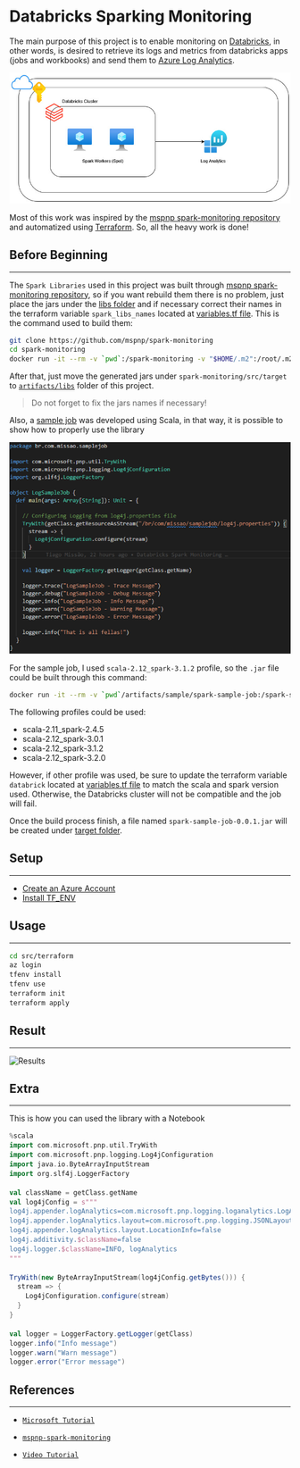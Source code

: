 # Databricks Sparking Monitoring

The main purpose of this project is to enable monitoring on [Databricks](https://databricks.com/), in other words, is desired to retrieve its logs and metrics from databricks apps (jobs and workbooks) and send them to [Azure Log Analytics](https://docs.microsoft.com/en-us/azure/azure-monitor/logs/log-analytics-overview).

![Architecture](./artifacts/pictures/architecture.jpg)

Most of this work was inspired by the [mspnp spark-monitoring repository](https://databricks.com/) and automatized using [Terraform](https://www.terraform.io/). So, all the heavy work is done!

## Before Beginning
---

The `Spark Libraries` used in this project was built through [mspnp spark-monitoring repository](https://databricks.com/), so if you want rebuild them there is no problem, just place the jars under the [libs folder](./artifacts/libs/) and if necessary correct their names in the terraform variable `spark_libs_names` located at [variables.tf file](./src/variables.tf). This is the command used to build them:

```bash
git clone https://github.com/mspnp/spark-monitoring
cd spark-monitoring
docker run -it --rm -v `pwd`:/spark-monitoring -v "$HOME/.m2":/root/.m2 mcr.microsoft.com/java/maven:8-zulu-debian10 /spark-monitoring/build.sh

```

After that, just move the generated jars under `spark-monitoring/src/target` to [`artifacts/libs`](./artifacts/libs/) folder of this project. 

> Do not forget to fix the jars names if necessary!

Also, a [sample job](./artifacts/sample/spark-sample-job/src/main/scala/br/com/missao/samplejob/LogSampleJob.scala) was developed using Scala, in that way, it is possible to show how to properly use the library

![LogExample](./artifacts/pictures/LogSampleJob.png)

For the sample job, I used `scala-2.12_spark-3.1.2` profile, so the `.jar` file could be built through this command:

```bash
docker run -it --rm -v `pwd`/artifacts/sample/spark-sample-job:/spark-sample-job -v "$HOME/.m2":/root/.m2 -w /spark-sample-job mcr.microsoft.com/java/maven:8-zulu-debian10 mvn install -P "scala-2.12_spark-3.1.2"
```

The following profiles could be used:
- scala-2.11_spark-2.4.5
- scala-2.12_spark-3.0.1
- scala-2.12_spark-3.1.2
- scala-2.12_spark-3.2.0

However, if other profile was used, be sure to update the terraform variable `databrick` located at [variables.tf file](./src/variables.tf) to match the scala and spark version used. Otherwise, the Databricks cluster will not be compatible and the job will fail.

Once the build process finish, a file named `spark-sample-job-0.0.1.jar` will be created under [target folder](./artifacts/sample/spark-sample-job/target/).
## Setup
---

- [Create an Azure Account](https://azure.microsoft.com/en-us/free/)
- [Install TF_ENV](https://github.com/tfutils/tfenv)


## Usage
---

```bash
cd src/terraform
az login
tfenv install
tfenv use
terraform init
terraform apply
```
## Result
---

![Results](./artifacts/results.gif)

## Extra
---

This is how you can used the library with a Notebook

```scala
%scala
import com.microsoft.pnp.util.TryWith
import com.microsoft.pnp.logging.Log4jConfiguration
import java.io.ByteArrayInputStream
import org.slf4j.LoggerFactory

val className = getClass.getName
val log4jConfig = s"""
log4j.appender.logAnalytics=com.microsoft.pnp.logging.loganalytics.LogAnalyticsAppender
log4j.appender.logAnalytics.layout=com.microsoft.pnp.logging.JSONLayout
log4j.appender.logAnalytics.layout.LocationInfo=false
log4j.additivity.$className=false
log4j.logger.$className=INFO, logAnalytics
"""

TryWith(new ByteArrayInputStream(log4jConfig.getBytes())) {
  stream => {
    Log4jConfiguration.configure(stream)
  }
}

val logger = LoggerFactory.getLogger(getClass)
logger.info("Info message")
logger.warn("Warn message")
logger.error("Error message")
```
## References
---

- [`Microsoft Tutorial`](https://docs.microsoft.com/en-us/azure/architecture/databricks-monitoring/application-logs)

- [`mspnp-spark-monitoring`](https://github.com/mspnp/spark-monitoring)

- [`Video Tutorial`](https://www.youtube.com/watch?v=fktz63uDzM4&ab_channel=DustinVannoy)